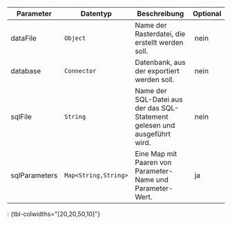 Parameter | Datentyp | Beschreibung | Optional
----------|----------|-------------|-------------
dataFile | `Object` | Name der Rasterdatei, die erstellt werden soll. | nein
database | `Connector` | Datenbank, aus der exportiert werden soll. | nein
sqlFile | `String` | Name der SQL-Datei aus der das SQL-Statement gelesen und ausgeführt wird. | nein
sqlParameters | `Map<String,String>` | Eine Map mit Paaren von Parameter-Name und Parameter-Wert. | ja
: {tbl-colwidths="[20,20,50,10]"}

